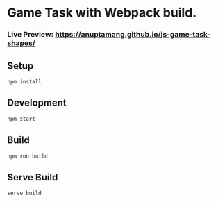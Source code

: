 # Game Task with Webpack build.

### Live Preview: https://anuptamang.github.io/js-game-task-shapes/

## Setup

`npm install`

## Development

`npm start`

## Build

`npm run build`

## Serve Build

`serve build`
